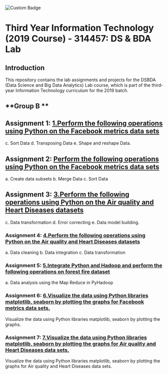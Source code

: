 ![Custom Badge](https://img.shields.io/badge/Views-25000%2B-blue)

# Third Year Information Technology (2019 Course) - 314457: DS & BDA Lab

## **Introduction**

This repository contains the lab assignments and projects for the DSBDA (Data Science and Big Data Analytics) Lab course, which is part of the third-year Information Technology curriculum for the 2019 batch.

## **Group B **

## **Assignment 1:** [**1.Perform the following operations using Python on the Facebook metrics data sets**](https://github.com/Siddhesh5004/TE-IT-LAB/blob/main/DSBDA-LAB/Finaldsbda/Final/1.ipynb)

c. Sort Data
d. Transposing Data
e. Shape and reshape Data.

## **Assignment 2:** [**Perform the following operations using Python on the Facebook metrics data sets**](https://github.com/Siddhesh5004/TE-IT-LAB/blob/main/DSBDA-LAB/Finaldsbda/Final/2.ipynb)

a. Create data subsets
b. Merge Data
c. Sort Data

## **Assignment 3:** [**3.Perform the following operations using Python on the Air quality and Heart Diseases datasets**](https://github.com/Siddhesh5004/TE-IT-LAB/blob/main/DSBDA-LAB/Finaldsbda/Final/3.ipynb)

c. Data transformation
d. Error correcting
e. Data model building.


### **Assignment 4:** [**4.Perform the following operations using Python on the Air quality and Heart Diseases datasets**](https://github.com/Siddhesh5004/TE-IT-LAB/blob/main/DSBDA-LAB/Finaldsbda/Final/4.ipynb)

a. Data cleaning
b. Data integration
c. Data transformation

### **Assignment 5:** [**5.Integrate Python and Hadoop and perform the following operations on forest fire dataset**](https://github.com/Siddhesh5004/TE-IT-LAB/blob/main/DSBDA-LAB/Finaldsbda/Final/5.ipynb)

a. Data analysis using the Map Reduce in PyHadoop

### **Assignment 6:** [**6.Visualize the data using Python libraries matplotlib, seaborn by plotting the graphs for Facebook metrics data sets.**](https://github.com/Siddhesh5004/TE-IT-LAB/blob/main/DSBDA-LAB/Finaldsbda/Final/6.ipynb)

Visualize the data using Python libraries matplotlib, seaborn by plotting the graphs.

### **Assignment 7:** [**7.Visualize the data using Python libraries matplotlib, seaborn by plotting the graphs for Air quality and Heart Diseases data sets.**](https://github.com/Siddhesh5004/TE-IT-LAB/blob/main/DSBDA-LAB/Finaldsbda/Final/7.ipynb)

Visualize the data using Python libraries matplotlib, seaborn by plotting the graphs for Air quality and Heart Diseases data sets.



